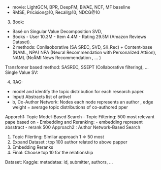 - movie: LightGCN, BPR, DeepFM, BiVAE, NCF, MF baseline 
- RMSE, Pricision@10, Recall@10, NDCG@10

3. Book: 
- Basé on Singular Value Decomposition SVD, 
- Books - User 10.3M - Item 4.4M - Rating 29.5M (Amazon Reviews Dataset). 
- 2 methods: Conllaoborative (SA SREC, SVD, Sli_Rec) + Content-base (NAML, NPA)
NPA (Neural Recommendation with Personalized Attiion), 
NAML (NeÂMl News Recommendation , ... )

Transfomer based method: SASREC, SSEPT (Collaborative filtering), ... 
Single Value SV: 


4. RAG: 
- model and identify the topic distribution for each research paper. 
- Inputt Abstracts list of artivel 
- b, Co-Author Network: Nodes each node represents an author , edge weight = average topic distributions of co-authored pper 

Apporch1: Topic Model-Based Search 
	- Topic Filtering: 500 most relevant pape based on
	- Embedding and Reranking: 
		- embedding represent absstract 
		- rerank 500
Approach2 : Author Network-Based Search 
1. Topic Filerting: Similar approach 1 => 50 most 
2. Expand Dataset : top 100 author related to above papper 
3. Embedding Reranks 
4. Final: Choose top 10 for the relationship 

Dataset: Kaggle: metadataa: id, submitter, authors, ... 
